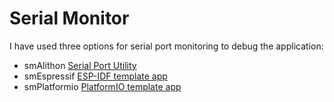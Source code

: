 Serial Monitor  
==============  
  
I have used three options for serial port monitoring to debug the application:  
- smAlithon [Serial Port Utility](smAlithon/)  
- smEspressif [ESP-IDF template app](smEspressif/)  
- smPlatformio [PlatformIO template app](smPlatformio)  
